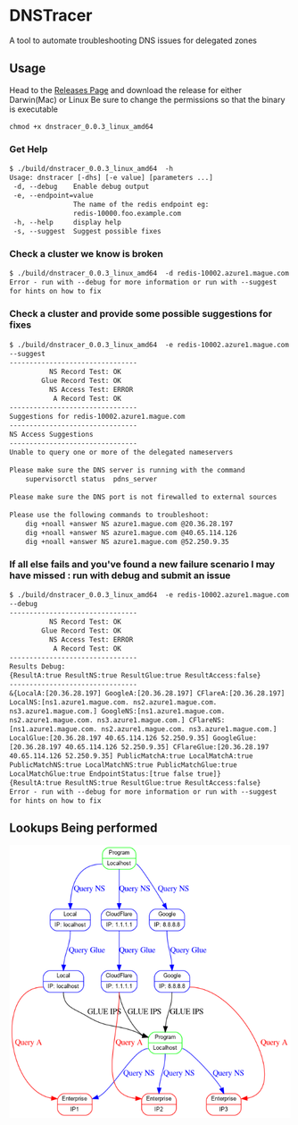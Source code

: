# DNSTracer

A tool to automate troubleshooting DNS issues for delegated zones

## Usage

Head to the [Releases Page](https://github.com/Redislabs-Solution-Architects/dnstracer/releases) and download the release for either Darwin(Mac) or Linux
Be sure to change the permissions so that the binary is executable

```
chmod +x dnstracer_0.0.3_linux_amd64
```

### Get Help

```
$ ./build/dnstracer_0.0.3_linux_amd64  -h
Usage: dnstracer [-dhs] [-e value] [parameters ...]
 -d, --debug    Enable debug output
 -e, --endpoint=value
                The name of the redis endpoint eg:
                redis-10000.foo.example.com
 -h, --help     display help
 -s, --suggest  Suggest possible fixes

```

### Check a cluster we know is broken

```
$ ./build/dnstracer_0.0.3_linux_amd64  -d redis-10002.azure1.mague.com
Error - run with --debug for more information or run with --suggest for hints on how to fix
```

### Check a cluster and provide some possible suggestions for fixes

```
$ ./build/dnstracer_0.0.3_linux_amd64  -e redis-10002.azure1.mague.com --suggest
--------------------------------
	      NS Record Test: OK
	    Glue Record Test: OK
	      NS Access Test: ERROR
	       A Record Test: OK
--------------------------------
Suggestions for redis-10002.azure1.mague.com
--------------------------------
NS Access Suggestions
--------------------------------
Unable to query one or more of the delegated nameservers

Please make sure the DNS server is running with the command
	supervisorctl status  pdns_server

Please make sure the DNS port is not firewalled to external sources

Please use the following commands to troubleshoot:
	dig +noall +answer NS azure1.mague.com @20.36.28.197
	dig +noall +answer NS azure1.mague.com @40.65.114.126
	dig +noall +answer NS azure1.mague.com @52.250.9.35
```

### If all else fails and you've found a new failure scenario I may have missed : run with debug and submit an issue

```
$ ./build/dnstracer_0.0.3_linux_amd64  -e redis-10002.azure1.mague.com --debug
--------------------------------
	      NS Record Test: OK
	    Glue Record Test: OK
	      NS Access Test: ERROR
	       A Record Test: OK
--------------------------------
Results Debug:
{ResultA:true ResultNS:true ResultGlue:true ResultAccess:false}
--------------------------------
&{LocalA:[20.36.28.197] GoogleA:[20.36.28.197] CFlareA:[20.36.28.197] LocalNS:[ns1.azure1.mague.com. ns2.azure1.mague.com. ns3.azure1.mague.com.] GoogleNS:[ns1.azure1.mague.com. ns2.azure1.mague.com. ns3.azure1.mague.com.] CFlareNS:[ns1.azure1.mague.com. ns2.azure1.mague.com. ns3.azure1.mague.com.] LocalGlue:[20.36.28.197 40.65.114.126 52.250.9.35] GoogleGlue:[20.36.28.197 40.65.114.126 52.250.9.35] CFlareGlue:[20.36.28.197 40.65.114.126 52.250.9.35] PublicMatchA:true LocalMatchA:true PublicMatchNS:true LocalMatchNS:true PublicMatchGlue:true LocalMatchGlue:true EndpointStatus:[true false true]}
{ResultA:true ResultNS:true ResultGlue:true ResultAccess:false}
Error - run with --debug for more information or run with --suggest for hints on how to fix
```

## Lookups Being performed

![docs/lookups.png](docs/lookups.png)


